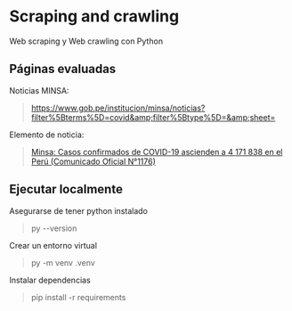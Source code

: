 # Scraping and crawling
Web scraping y Web crawling con Python

## Páginas evaluadas
Noticias MINSA:
> https://www.gob.pe/institucion/minsa/noticias?filter%5Bterms%5D=covid&amp;filter%5Btype%5D=&amp;sheet=

Elemento de noticia:
> <a class="text-primary track-ga-click card__mock hover:no-underline" 
> href="/institucion/minsa/noticias/
> 669128-minsa-casos-confirmados-de-covid-19-ascienden-a-4-171-838-en-el-peru-comunicado-oficial-n-1176">
> Minsa: Casos confirmados de COVID-19 ascienden a 4 171 838 en el Perú  (Comunicado Oficial N°1176)
> </a>

## Ejecutar localmente

Asegurarse de tener python instalado
> py --version

Crear un entorno virtual
> py -m venv .venv

Instalar dependencias 
> pip install -r requirements
